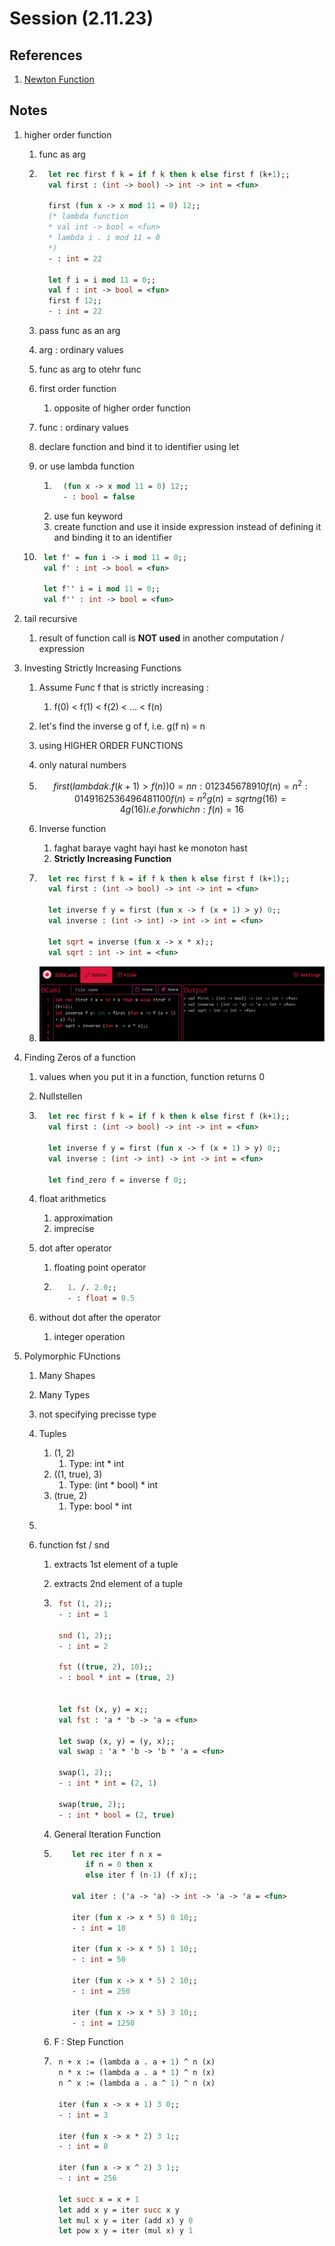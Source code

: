 # Session (2.11.23)

## References

1. [Newton Function](https://www.google.com/search?q=newton+function&rlz=1C1SQJL_enIR862IR862&oq=newton+function&gs_lcrp=EgZjaHJvbWUyCQgAEEUYORiABDIHCAEQABiABDIHCAIQABiABDIHCAMQABiABDIHCAQQABiABDIHCAUQABiABDIICAYQABgWGB4yCAgHEAAYFhgeMggICBAAGBYYHjIICAkQABgWGB7SAQgxNzkzajBqN6gCALACAA&sourceid=chrome&ie=UTF-8)

## Notes

1. higher order function

    1. func as arg
    2. ```ocaml
         let rec first f k = if f k then k else first f (k+1);;
         val first : (int -> bool) -> int -> int = <fun>

         first (fun x -> x mod 11 = 0) 12;;
         (* lambda function
         * val int -> bool = <fun>
         * lambda i . i mod 11 = 0
         *)
         - : int = 22

         let f i = i mod 11 = 0;;
         val f : int -> bool = <fun>
         first f 12;;
         - : int = 22
       ```

    3. pass func as an arg
    4. arg : ordinary values
    5. func as arg to otehr func
    6. first order function
        1. opposite of higher order function
    7. func : ordinary values
    8. declare function and bind it to identifier using let
    9. or use lambda function
        1. ```ocaml
             (fun x -> x mod 11 = 0) 12;;
             - : bool = false
           ```
        2. use fun keyword
        3. create function and use it inside expression instead of defining it and binding it to an identifier
    10. ```ocaml
         let f' = fun i -> i mod 11 = 0;;
         val f' : int -> bool = <fun>

         let f'' i = i mod 11 = 0;;
         val f'' : int -> bool = <fun>
        ```

2. tail recursive

    1. result of function call is **NOT used** in another computation / expression

3. Investing Strictly Increasing Functions

    1. Assume Func f that is strictly increasing :
        1. f(0) < f(1) < f(2) < ... < f(n)
    2. let's find the inverse g of f, i.e. g(f n) = n
    3. using HIGHER ORDER FUNCTIONS
    4. only natural numbers
    5. ```math
         first (lambda k . f (k + 1) > f (n)) 0 = n
         n : 0 1 2 3 4 5 6 7 8 9 10
         f (n) = n^2 : 0 1 4 9 16 25 36 49 64 81 100

         f (n) = n ^ 2
         g (n) = sqrt n

         g (16) = 4
         g (16) i.e. for which n : f (n) = 16
       ```

    6. Inverse function
        1. faghat baraye vaght hayi hast ke monoton hast
        2. **Strictly Increasing Function**
    7. ```ocaml
         let rec first f k = if f k then k else first f (k+1);;
         val first : (int -> bool) -> int -> int = <fun>

         let inverse f y = first (fun x -> f (x + 1) > y) 0;;
         val inverse : (int -> int) -> int -> int = <fun>

         let sqrt = inverse (fun x -> x * x);;
         val sqrt : int -> int = <fun>
       ```

    8. ![alt](Images/24-%20Session%20-%20Program.jpg)

4. Finding Zeros of a function

    1. values when you put it in a function, function returns 0
    2. Nullstellen
    3. ```ocaml
         let rec first f k = if f k then k else first f (k+1);;
         val first : (int -> bool) -> int -> int = <fun>

         let inverse f y = first (fun x -> f (x + 1) > y) 0;;
         val inverse : (int -> int) -> int -> int = <fun>

         let find_zero f = inverse f 0;;
       ```

    4. float arithmetics
        1. approximation
        2. imprecise
    5. dot after operator
        1. floating point operator
        2. ```ocaml
              1. /. 2.0;;
              - : float = 0.5
           ```
    6. without dot after the operator
        1. integer operation

5. Polymorphic FUnctions

    1. Many Shapes
    2. Many Types
    3. not specifying precisse type
    4. Tuples
        1. (1, 2)
            1. Type: int \* int
        2. ((1, true), 3)
            1. Type: (int \* bool) \* int
        3. (true, 2)
            1. Type: bool \* int
    5. ```ocaml

       ```

    6. function fst / snd

        1. extracts 1st element of a tuple
        2. extracts 2nd element of a tuple
        3. ```ocaml
            fst (1, 2);;
            - : int = 1

            snd (1, 2);;
            - : int = 2

            fst ((true, 2), 10);;
            - : bool * int = (true, 2)


            let fst (x, y) = x;;
            val fst : 'a * 'b -> 'a = <fun>

            let swap (x, y) = (y, x);;
            val swap : 'a * 'b -> 'b * 'a = <fun>

            swap(1, 2);;
            - : int * int = (2, 1)

            swap(true, 2);;
            - : int * bool = (2, true)
           ```

        4. General Iteration Function
        5. ```ocaml
               let rec iter f n x =
                  if n = 0 then x
                  else iter f (n-1) (f x);;

               val iter : ('a -> 'a) -> int -> 'a -> 'a = <fun>

               iter (fun x -> x * 5) 0 10;;
               - : int = 10

               iter (fun x -> x * 5) 1 10;;
               - : int = 50

               iter (fun x -> x * 5) 2 10;;
               - : int = 250

               iter (fun x -> x * 5) 3 10;;
               - : int = 1250

           ```

        6. F : Step Function
        7. ```ocaml
            n + x := (lambda a . a + 1) ^ n (x)
            n * x := (lambda a . a * 1) ^ n (x)
            n ^ x := (lambda a . a ^ 1) ^ n (x)

            iter (fun x -> x + 1) 3 0;;
            - : int = 3

            iter (fun x -> x * 2) 3 1;;
            - : int = 8

            iter (fun x -> x ^ 2) 3 1;;
            - : int = 256

            let succ x = x + 1
            let add x y = iter succ x y
            let mul x y = iter (add x) y 0
            let pow x y = iter (mul x) y 1

           ```
